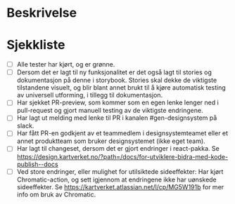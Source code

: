 # Beskrivelse

<!-- Skriv en kort beskrivelse for hva denne endringen innebærer, gjerne med skjermbilde -->

# Sjekkliste

<!-- Sjekk av disse punktene for hver endring. Disse utgjør et minimum av sjekker som skal være gjennomført før PR-en merges. For mer informasjon om hvordan du kan bidra med kode til designbiblioteket, se https://design.kartverket.no/?path=/docs/for-utviklere-bidra-med-kode-hurtigveiledning--docs-->

- [ ] Alle tester har kjørt, og er grønne.
- [ ] Dersom det er lagt til ny funksjonalitet er det også lagt til stories og dokumentasjon på denne i storybook. Stories skal dekke de viktigste tilstandene visuelt, og blir blant annet brukt til å kjøre automatisk testing av universell utforming, i tillegg til dokumentasjon.
- [ ] Har sjekket PR-preview, som kommer som en egen lenke lenger ned i pull-request og gjort manuell testing av de viktigste endringene.
- [ ] Har lagt ut melding med lenke til PR i kanalen #gen-designsystem på slack.
- [ ] Har fått PR-en godkjent av et teammedlem i designsystemteamet eller et annet produktteam som bruker designsystemet (ikke eget team).
- [ ] Har lagt til changeset, dersom det er gjort endringer i react-pakka. Se https://design.kartverket.no/?path=/docs/for-utviklere-bidra-med-kode-publish--docs
- [ ] Ved store endringer, eller mulighet for utilsiktede sideeffekter: Har kjørt Chromatic-action, og sett igjennom at endringene ikke har uønskede sideeffekter. Se https://kartverket.atlassian.net/l/cp/MG5W191b for mer info om bruk av Chromatic.
